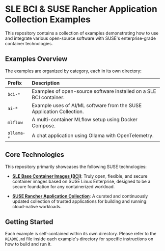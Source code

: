 # SLE BCI & SUSE Rancher Application Collection Examples

This repository contains a collection of examples demonstrating how to use and integrate various open-source software with SUSE's enterprise-grade container technologies.

## Examples Overview

The examples are organized by category, each in its own directory:

| Prefix      | Description                                                      |
| :---------- | :--------------------------------------------------------------- |
| `bci-*`     | Examples of open-source software installed on a SLE BCI container. |
| `ai-*`      | Example uses of AI/ML software from the SUSE Application Collection. |
| `mlflow`    | A multi-container MLflow setup using Docker Compose.             |
| `ollama-*`  | A chat application using Ollama with OpenTelemetry.              |

## Core Technologies

This repository primarily showcases the following SUSE technologies:

*   **[SLE Base Container Images (BCI)](https://www.suse.com/products/base-container-images/)**: Truly open, flexible, and secure container images based on SUSE Linux Enterprise, designed to be a secure foundation for any containerized workload.

*   **[SUSE Rancher Application Collection](https://apps.rancher.io/)**: A curated and continuously updated collection of trusted applications for building and running cloud-native workloads.

## Getting Started

Each example is self-contained within its own directory. Please refer to the `README.md` file inside each example's directory for specific instructions on how to build and run it.